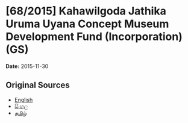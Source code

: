 # [68/2015] Kahawilgoda Jathika Uruma Uyana Concept Museum Development Fund (Incorporation) (GS)

**Date:** 2015-11-30

## Original Sources

- [English](https://documents.gov.lk/view/bills/2015/11/68-2015_E.pdf)
- [සිංහල](https://documents.gov.lk/view/bills/2015/11/68-2015_S.pdf)
- [தமிழ்](https://documents.gov.lk/view/bills/2015/11/68-2015_T.pdf)
